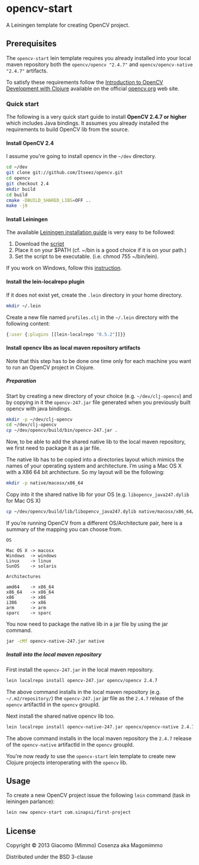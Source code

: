 # opencv-start

A Leiningen template for creating OpenCV project.

## Prerequisites

The `opencv-start` lein template requires you already installed into
your local maven repository both the `opencv/opencv "2.4.7"` and
`opencv/opencv-native "2.4.7"` artifacts.

To satisfy these requirements follow the
[Introduction to OpenCV Development with Clojure][1] available on the
official [opencv.org][2] web site.

### Quick start

The following is a very quick start guide to install **OpenCV 2.4.7 or
higher** which includes Java bindings. It assumes you already
installed the requirements to build OpenCV lib from the source.

#### Install OpenCV 2.4

I assume you're going to install opencv in the `~/dev` directory.

```bash
cd ~/dev
git clone git://github.com/Itseez/opencv.git
cd opencv
git checkout 2.4
mkdir build
cd build
cmake -DBUILD_SHARED_LIBS=OFF ..
make -j8
```

#### Install Leiningen

The available [Leiningen installation guide][3] is very easy to be followed:

1. Download the [script][4]
2. Place it on your $PATH (cf. ~/bin is a good choice if it is on your path.)
3. Set the script to be executable. (i.e. chmod 755 ~/bin/lein).

If you work on Windows, follow this [instruction][5].

#### Install the lein-localrepo plugin

If it does not exist yet, create the `.lein` directory in your home
directory.

```bash
mkdir ~/.lein
```

Create a new file named `profiles.clj` in the `~/.lein` directory with
the following content:

```clojure
{:user {:plugins [[lein-localrepo "0.5.2"]]}}
```

#### Install opencv libs as local maven repository artifacts

Note that this step has to be done one time only for each machine you
want to run an OpenCV project in Clojure.

##### Preparation

Start by creating a new directory of your choice
(e.g. `~/dev/clj-opencv`) and by copying in it the `opencv-247.jar`
file generated when you previously built opencv with java bindings.

```bash
mkdir -p ~/dev/clj-opencv
cd ~/dev/clj-opencv
cp ~/dev/opencv/build/bin/opencv-247.jar .
```

Now, to be able to add the shared native lib to the local maven
repository, we first need to package it as a jar file.

The native lib has to be copied into a directories layout which mimics
the names of your operating system and architecture. I’m using a Mac
OS X with a X86 64 bit architecture. So my layout will be the
following:

```bash
mkdir -p native/macosx/x86_64
```

Copy into it the shared native lib for your OS
(e.g. `libopencv_java247.dylib` for Mac OS X)

```bash
cp ~/dev/opencv/build/lib/libopencv_java247.dylib native/macosx/x86_64/
```

If you’re running OpenCV from a different OS/Architecture pair, here
is a summary of the mapping you can choose from.

```
OS

Mac OS X -> macosx
Windows  -> windows
Linux    -> linux
SunOS    -> solaris

Architectures

amd64    -> x86_64
x86_64   -> x86_64
x86      -> x86
i386     -> x86
arm      -> arm
sparc    -> sparc
```

You now need to package the native lib in a jar file by using the jar
command.

```bash
jar -cMf opencv-native-247.jar native
```

##### Install into the local maven repository

First install the `opencv-247.jar` in the local maven repository.

```bash
lein localrepo install opencv-247.jar opencv/opencv 2.4.7
```

The above command installs in the local maven repository
(e.g. `~/.m2/repository/`) the `opencv-247.jar` jar file as the
`2.4.7` release of the `opencv` artifactId in the `opencv` groupId.

Next install the shared native opencv lib too.

```bash
lein localrepo install opencv-native-247.jar opencv/opencv-native 2.4.7
```

The above command installs in the local maven repository the `2.4.7`
release of the `opencv-native` artifactId in the `opencv` groupId.

You're now ready to use the `opencv-start` lein template to create new
Clojure projects interoperating with the `opencv` lib.

## Usage

To create a new OpenCV project issue the following `lein` command
(task in leiningen parlance):

```bash
lein new opencv-start com.sinapsi/first-project
```

## License

Copyright © 2013 Giacomo (Mimmo) Cosenza aka Magomimmo

Distributed under the BSD 3-clause

[1]: http://docs.opencv.org/2.4/doc/tutorials/introduction/clojure_dev_intro/clojure_dev_intro.html
[2]: http://opencv.org/
[3]: https://github.com/technomancy/leiningen#installation
[4]: https://raw.github.com/technomancy/leiningen/stable/bin/lein
[5]: https://github.com/technomancy/leiningen#windows
